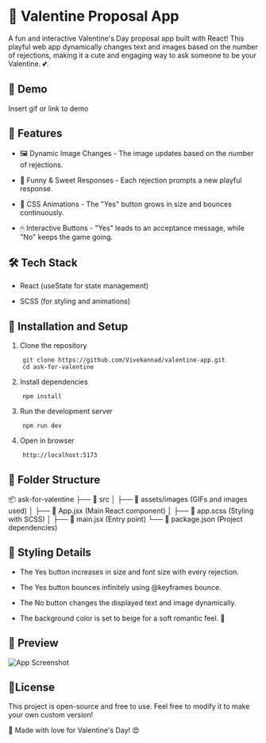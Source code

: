
# 💖 Valentine Proposal App

A fun and interactive Valentine's Day proposal app built with React! This playful web app dynamically changes text and images based on the number of rejections, making it a cute and engaging way to ask someone to be your Valentine. 💕.


## 🎥 Demo

Insert gif or link to demo


## 📌 Features

- 🖼 Dynamic Image Changes - The image updates based on the number of rejections.

- 📜 Funny & Sweet Responses - Each rejection prompts a new playful response.

- 🎨 CSS Animations - The "Yes" button grows in size and bounces continuously.

- 🖱 Interactive Buttons - "Yes" leads to an acceptance message, while "No" keeps the game going.


## 🛠 Tech Stack

- React (useState for state management)

- SCSS (for styling and animations)


## 🚀 Installation and Setup

1. Clone the repository
```
    git clone https://github.com/Vivekannad/valentine-app.git
    cd ask-for-valentine
```
2. Install dependencies
```
    npm install
```

3. Run the development server
```
    npm run dev
```

4. Open in browser
```
    http://localhost:5173
```
    
## 📂 Folder Structure

📦 ask-for-valentine
├── 📂 src
│   ├── 📂 assets/images (GIFs    and images used)
│   ├── 📜 App.jsx (Main React component)
│   ├── 📜 app.scss (Styling with SCSS)
│   ├── 📜 main.jsx (Entry point)
└── 📜 package.json (Project dependencies)

## 🎨 Styling Details

- The Yes button increases in size and font size with every rejection.

- The Yes button bounces infinitely using @keyframes bounce.

- The No button changes the displayed text and image dynamically.

- The background color is set to beige for a soft romantic feel. 🥰
## 📸 Preview

![App Screenshot](https://via.placeholder.com/468x300?text=App+Screenshot+Here)


## 📜License

This project is open-source and free to use. Feel free to modify it to make your own custom version!

💖 Made with love for Valentine's Day! 😍

